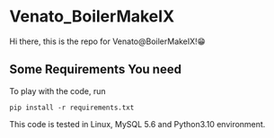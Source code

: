 # Venato_BoilerMakeIX

Hi there, this is the repo for Venato@BoilerMakeIX!😁

## Some Requirements You need

To play with the code, run
```shell
pip install -r requirements.txt
```
This code is tested in Linux, MySQL 5.6 and Python3.10 environment.

